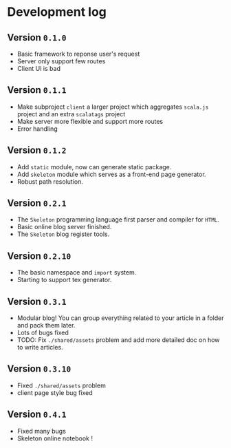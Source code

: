 # Development log

## Version `0.1.0`
- Basic framework to reponse user's request
- Server only support few routes
- Client UI is bad

## Version `0.1.1`
- Make subproject `client` a larger project which 
  aggregates `scala.js` project and an extra `scalatags` project
- Make server more flexible and support more routes
- Error handling

## Version `0.1.2`
- Add `static` module, now can generate static package.
- Add `skeleton` module which serves as a front-end page generator.
- Robust path resolution.

## Version `0.2.1`
- The `Skeleton` programming language first parser and compiler for `HTML`.
- Basic online blog server finished.
- The `Skeleton` blog register tools.

## Version `0.2.10`
- The basic namespace and `import` system.
- Starting to support tex generator.

## Version `0.3.1`
- Modular blog! You can group everything related to your article in a folder and pack them later.
- Lots of bugs fixed
- TODO: Fix `./shared/assets` problem and add more detailed doc on how to write articles.

## Version `0.3.10`
- Fixed `./shared/assets` problem
- client page style bug fixed

## Version `0.4.1`
- Fixed many bugs
- Skeleton online notebook !

